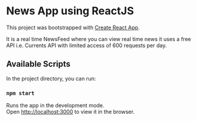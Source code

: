 # News App using ReactJS

This project was bootstrapped with [Create React App](https://github.com/facebook/create-react-app).

It is a real time NewsFeed where you can view real time news it uses a free API i.e. Currents API with limited access of 600 requests per day.

## Available Scripts

In the project directory, you can run:

### `npm start`

Runs the app in the development mode.\
Open [http://localhost:3000](http://localhost:3000) to view it in the browser.


